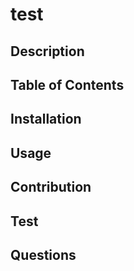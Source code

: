 # test

## Description

## Table of Contents

## Installation

## Usage

## Contribution

## Test

## Questions
